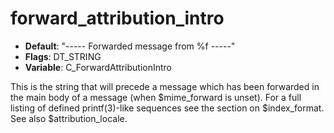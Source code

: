 # forward_attribution_intro

- **Default**: "----- Forwarded message from %f -----"
- **Flags**: DT_STRING
- **Variable**: C_ForwardAttributionIntro

This is the string that will precede a message which has been forwarded
in the main body of a message (when $mime_forward is unset).
For a full listing of defined printf(3)-like sequences see
the section on $index_format.  See also $attribution_locale.
